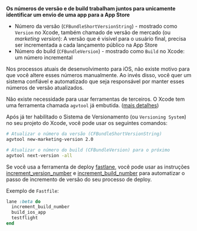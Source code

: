 **Os números de versão e de build trabalham juntos para unicamente identificar um envio de uma app para a App Store**

- Número da versão (`CFBundleShortVersionString`) - mostrado como `Version` no Xcode, também chamado de versão de mercado (ou _marketing version_): A versão que é visível para o usuário final, precisa ser incrementada a cada lançamento público na App Store
- Número do build (`CFBundleVersion`) - mostrado como `Build` no Xcode: um número incremental

Nos processos atuais de desenvolvimento para iOS, não existe motivo para que você altere esses números manualmente. Ao invés disso, você quer um sistema confiável e automatizado que seja responsável por manter esses números de versão atualizados.

Não existe necessidade para usar ferramentas de terceiros. O Xcode tem uma ferramenta chamada `agvtool` já embutida. ([mais detalhes](https://developer.apple.com/library/content/qa/qa1827/_index.html))

Após já ter habilitado o Sistema de Versionamento (ou `Versioning System`) no seu projeto do Xcode, você pode usar os seguintes comandos:

```sh
# Atualizar o número da versão (CFBundleShortVersionString)
agvtool new-marketing-version 2.0

# Atualizar o número do build (CFBundleVersion) para o próximo
agvtool next-version -all
```

Se você usa a ferramenta de deploy [fastlane](https://fastlane.tools), você pode usar as instruções [increment_version_number](https://docs.fastlane.tools/actions/increment_version_number/) e [increment_build_number](https://docs.fastlane.tools/actions/increment_build_number/) para automatizar o passo de incremento de versão do seu processo de deploy.

Exemplo de `Fastfile`:

```ruby
lane :beta do
  increment_build_number
  build_ios_app
  testflight
end
```
